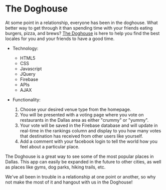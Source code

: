 # The Doghouse

At some point in a relationship, everyone has been in the doghouse. What better way to get through it than spending time with your friends eating burgers, pizza, and brews? [The Doghouse](https://houstonc11.github.io/doghouse/) is here to help you find the best locales for you and your friends to have a good time.

* Technology:

  * HTML5
  * CSS
  * Javascript
  * JQuery
  * Firebase
  * APIs
  * AJAX

* Functionality:
  
  1) Choose your desired venue type from the homepage.
  2) You will be presented with a voting page where you vote on restaurants in the Dallas area as either "crummy" or "yummy".
  3) Your vote will be saved in the Firebase database and will update in real-time in the rankings column and display to you how many votes that destination has received from other users like yourself.
  4) Add a comment with your facebook login to tell the world how you feel about a particular place.
  
The Doghouse is a great way to see some of the most popular places in Dallas. This app can easily be expanded in the future to other cities, as well as places like gyms, dog parks, hiking trails, etc.

We've all been in trouble in a relationship at one point or another, so why not make the most of it and hangout with us in the Doghouse!
